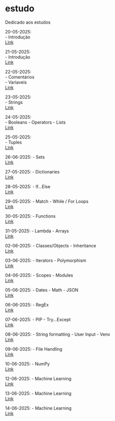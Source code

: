 # estudo
Dedicado aos estudos 

20-05-2025:  
    - Introdução  
[Link](https://youtu.be/q4Sgp1-S5uo)

21-05-2025:  
    - Introdução  
[Link](https://youtu.be/Id-rF46ymCE)

22-05-2025:  
    - Comentários  
    - Variaveis  
 [Link](https://youtu.be/cCzZfz5-aqc)

23-05-2025:  
    - Strings  
 [Link](https://youtu.be/Cy6alfcmq7Q)

24-05-2025:  
    - Booleans
    - Operators
    - Lists  
 [Link](https://youtube.com/live/O1e9OZyOr_o)

25-05-2025:  
    - Tuples  
 [Link](https://youtube.com/live/rkH4sE5mDSQ)

 26-06-2025:
    - Sets  
 [Link](https://youtube.com/live/T9JfQMnPZko)    

 27-05-2025:
    - Dictionaries  
 [Link](https://youtube.com/live/GbxtXiLFQFY)    

 28-05-2025:
    - If...Else  
 [Link](https://youtube.com/live/v2WzlqFERr8)   

 29-05-2025:
    - Match - While / For Loops  
 [Link](https://youtube.com/live/0Bs4sINszZI)  

 30-05-2025:
    - Functions  
 [Link](https://youtube.com/live/38TqvhPWPZ0)  

 31-05-2025:
    - Lambda - Arrays  
 [Link](https://youtube.com/live/jwqsx-v0ESc)  

 02-06-2025:
    - Classes/Objects - Inheritance  
 [Link](https://youtube.com/live/a4d21w1kwIg)  

 03-06-2025:
    - Iterators - Polymorphism  
 [Link](https://youtube.com/live/T-E-l53FvUc) 

 04-06-2025:
    - Scopes - Modules  
 [Link](https://youtube.com/live/RzJ9LAyRKxU) 

 05-06-2025:
    - Dates - Math - JSON  
 [Link](https://youtube.com/live/MJkTkW47MbU) 

 06-06-2025:
    - RegEx  
 [Link](https://youtube.com/live/2FMntfplB24)  

 07-06-2025:
    - PIP - Try...Except  
 [Link](https://youtube.com/live/irvjXWqrIcE)   

 08-06-2025:
    - String formatting - User Input - Venv  
 [Link](https://youtube.com/live/b8fkFIuZUh8)   

 09-06-2025:
    - File Handling  
 [Link](https://youtube.com/live/8JCG2Nrq82k) 

 10-06-2025:
    - NumPy  
 [Link](https://youtube.com/live/jhW1S3IQ4bU) 

 12-06-2025:
    - Machine Learning  
 [Link](https://youtube.com/live/72Ds2f9NWPo) 

 13-06-2025:
    - Machine Learning    
 [Link](https://youtube.com/live/pdnhA8I4tnw)  

 14-06-2025:
    - Machine Learning    
 [Link](https://youtube.com/live/Ww3As_zvdeM)  